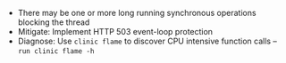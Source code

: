 - There may be one or more long running synchronous operations blocking the thread
- Mitigate: Implement HTTP 503 event-loop protection
- Diagnose: Use `clinic flame` to discover CPU intensive function calls – <code class='snippet'>run clinic flame -h</code>
